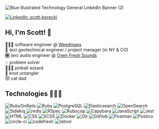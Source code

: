 ![Blue Illustrated Technology General LinkedIn Banner (2)](https://user-images.githubusercontent.com/79381792/136055608-06d301d5-1901-4f92-8f79-3c14cfa58e03.png)

[![LinkedIn: scott-borecki][linkedin-badge]][LinkedIn]

## Hi, I'm Scott! 👋

👨🏼‍💻 software engineer @ [Weedmaps](https://www.weedmaps.com/) <br>
🦺 (ex) geotechnical engineer / project manager (in NY & CO) <br>
🎛️ (ex) audio engineer @ [Oven Fresh Sounds](https://www.ovenfreshsounds.com/) <br>
💡 problem solver <br>
🧙🏻‍♂️ pinball wizard <br>
🧶 knot untangler <br>
😻 cat dad

## Technologies 👨🏼‍💻

![RubyOnRails][rails-badge]
![Ruby][ruby-badge]
![PostgreSQL][postgresql-badge]
![Elasticsearch][elasticsearch-badge]
![OpenSearch][opensearch-badge]
![Sidekiq][sidekiq-badge]
![redis][redis-badge]
![RSpec][rspec-badge]
![Rubocop][rubocop-badge]
![Capybara][capybara-badge]
![JavaScript][js-badge]
![Jest][jest-badge]
![HTML][html-badge]
![CSS][css-badge]
![SCSS][scss-badge]
![Docker][docker-badge]
![Git][git-badge]
![GitHub][github-badge]
![Postman][postman-badge]
![Postico][postico-badge]
![circle-ci][circle-ci-badge]
![codefresh][codefresh-badge]
![retool][retool-badge]

<!-- LINKS -->
[GitHub]: https://github.com/scott-borecki
[gmail]: mailto:scottborecki@gmail.com
[LinkedIn]: https://www.linkedin.com/in/scott-borecki/
[oven-fresh-sounds]: https://www.ovenfreshsounds.com/
[turing]: https://turing.edu/

<!-- PROJECT CARDS --> 
[spot-me-be-card]: https://github-readme-stats.vercel.app/api/pin/?username=tvaroglu&repo=spot_me_backend&theme=vue
[spot-me-be]: https://github.com/tvaroglu/spot_me_backend

[spot-me-fe-card]: https://github-readme-stats.vercel.app/api/pin/?username=tvaroglu&repo=spot_me_frontend&theme=vue
[spot-me-fe]: https://github.com/tvaroglu/spot_me_frontend

[whether-sweater-card]: https://github-readme-stats.vercel.app/api/pin/?username=scott-borecki&repo=whether-sweater-api&theme=vue
[whether-sweater]: https://github.com/Scott-Borecki/whether-sweater-api

[hang-in-there-card]: https://github-readme-stats.vercel.app/api/pin/?username=scott-borecki&repo=hang-in-there&theme=vue
[hang-in-there]: https://github.com/Scott-Borecki/hang-in-there

[rails-engine-card]: https://github-readme-stats.vercel.app/api/pin/?username=scott-borecki&repo=rails-engine&theme=vue
[rails-engine]: https://github.com/scott-borecki/rails-engine

[bulk-discounts-card]: https://github-readme-stats.vercel.app/api/pin/?username=scott-borecki&repo=little_esty_shop_bulk_discounts&theme=vue
[bulk-discounts]: https://github.com/scott-borecki/little_esty_shop_bulk_discounts

[adopt-dont-shop-card]: https://github-readme-stats.vercel.app/api/pin/?username=scott-borecki&repo=adopt_dont_shop&theme=vue
[adopt-dont-shop]: https://github.com/scott-borecki/adopt_dont_shop

[enigma-card]: https://github-readme-stats.vercel.app/api/pin/?username=scott-borecki&repo=enigma&theme=vue
[enigma]: https://github.com/scott-borecki/enigma

[mastermind-card]: https://github-readme-stats.vercel.app/api/pin/?username=scott-borecki&repo=mastermind&theme=vue
[mastermind]: https://github.com/scott-borecki/mastermind

<!-- BADGES & IMAGES -->
[github-stats-image]: https://github-readme-stats.vercel.app/api?username=scott-borecki&theme=vue&show_icons=true
[top-languages-image]: https://github-readme-stats.vercel.app/api/top-langs/?username=scott-borecki&layout=compact&theme=vue

[github-follow-badge]: https://img.shields.io/github/followers/scott-borecki?label=Scott-Borecki&style=social
[gmail-badge]: https://img.shields.io/badge/gmail-scottborecki@gmail.com-green?style=flat&logo=gmail&logoColor=white&color=white&labelColor=EA4335
[linkedin-badge]: https://img.shields.io/badge/Scott_Borecki-0A66C2?style=flat&logo=Linkedin&logoColor=white
[linkedin-badge2]: https://img.shields.io/badge/Scott_Borecki-Let's_Connect!-0A66C2?style=social&logo=Linkedin&logoColor=0A66C2

<!-- LOGOS WITH LIGHT BACKGROUND AND BLACK LABEL TEXT-->
[rails-badge]: https://img.shields.io/badge/Rails-F8F9F9?&style=for-the-badge&logo=rubyonrails&logoColor=c52f24
[ruby-badge]: https://img.shields.io/badge/ruby-F8F9F9?&style=for-the-badge&logo=ruby&logoColor=c52f24
[postgresql-badge]: https://img.shields.io/badge/PostgreSQL-F8F9F9?&style=for-the-badge&logo=postgresql&logoColor=4169E1
[elasticsearch-badge]: https://img.shields.io/badge/elasticsearch-F8F9F9?&style=for-the-badge&logo=Elasticsearch&logoColor=005571
[opensearch-badge]: https://img.shields.io/badge/opensearch-F8F9F9?&style=for-the-badge&logo=OpenSearch&logoColor=005EB8
[sidekiq-badge]: https://img.shields.io/badge/sidekiq-F8F9F9?&style=for-the-badge&logo=sidekiq&logoColor=B1003E
[redis-badge]: https://img.shields.io/badge/redis-F8F9F9?&style=for-the-badge&logo=redis&logoColor=DC382D
[rspec-badge]: https://img.shields.io/badge/rspec-F8F9F9?&style=for-the-badge&logo=rubygems&logoColor=c52f24
[rubocop-badge]: https://img.shields.io/badge/RuboCop-F8F9F9?&style=for-the-badge&logo=rubygems&logoColor=c52f24
[capybara-badge]: https://img.shields.io/badge/capybara-F8F9F9?&style=for-the-badge&logo=rubygems&logoColor=c52f24
[js-badge]: https://img.shields.io/badge/JavaScript-F8F9F9?&style=for-the-badge&logo=javascript&logoColor=F7DF1E
[jest-badge]: https://img.shields.io/badge/jest-F8F9F9?&style=for-the-badge&logo=jest&logoColor=C21325
[html-badge]: https://img.shields.io/badge/html5-F8F9F9?&style=for-the-badge&logo=html5&logoColor=E34F26
[css-badge]: https://img.shields.io/badge/css3-F8F9F9?&style=for-the-badge&logo=css3&logoColor=1572B6
[scss-badge]: https://img.shields.io/badge/scss-F8F9F9?&style=for-the-badge&logo=sass&logoColor=CC6699
[docker-badge]: https://img.shields.io/badge/Docker-F8F9F9?&style=for-the-badge&logo=docker&logoColor=2496ED
[git-badge]: https://img.shields.io/badge/git-F8F9F9?&style=for-the-badge&logo=git&logoColor=F05032
[github-badge]: https://img.shields.io/badge/GitHub-F8F9F9?&style=for-the-badge&logo=github&logoColor=181717
[postman-badge]: https://img.shields.io/badge/Postman-F8F9F9?&style=for-the-badge&logo=postman&logoColor=FF6C37
[postico-badge]: https://img.shields.io/badge/postico-F8F9F9?&style=for-the-badge&logo=postgresql&logoColor=4169E1
[circle-ci-badge]: https://img.shields.io/badge/CircleCI-F8F9F9?&style=for-the-badge&logo=circleci&logoColor=343434
[codefresh-badge]: https://img.shields.io/badge/codefresh-F8F9F9?&style=for-the-badge&logo=codefresh&logoColor=08B1AB
[retool-badge]: https://img.shields.io/badge/Retool-F8F9F9?&style=for-the-badge&logo=retool&logoColor=3D3D3D

<!-- LOGOS WITH RAILS RED BACKGROUND AND WHITE LABEL TEXT --> 
[rails-badge]: https://img.shields.io/badge/Rails-c52f24?&style=for-the-badge&logo=rubyonrails&logoColor=white
[ruby-badge]: https://img.shields.io/badge/ruby-c52f24?&style=for-the-badge&logo=ruby&logoColor=white
[postgresql-badge]: https://img.shields.io/badge/PostgreSQL-c52f24?&style=for-the-badge&logo=postgresql&logoColor=white
[elasticsearch-badge]: https://img.shields.io/badge/elasticsearch-c52f24?&style=for-the-badge&logo=Elasticsearch&logoColor=white
[opensearch-badge]: https://img.shields.io/badge/opensearch-c52f24?&style=for-the-badge&logo=OpenSearch&logoColor=white
[sidekiq-badge]: https://img.shields.io/badge/sidekiq-c52f24?&style=for-the-badge&logo=sidekiq&logoColor=white
[redis-badge]: https://img.shields.io/badge/redis-c52f24?&style=for-the-badge&logo=redis&logoColor=white
[rspec-badge]: https://img.shields.io/badge/rspec-c52f24?&style=for-the-badge&logo=rubygems&logoColor=white
[rubocop-badge]: https://img.shields.io/badge/RuboCop-c52f24?&style=for-the-badge&logo=rubygems&logoColor=white
[capybara-badge]: https://img.shields.io/badge/capybara-c52f24?&style=for-the-badge&logo=rubygems&logoColor=white
[js-badge]: https://img.shields.io/badge/JavaScript-c52f24?&style=for-the-badge&logo=javascript&logoColor=white
[jest-badge]: https://img.shields.io/badge/jest-c52f24?&style=for-the-badge&logo=jest&logoColor=white
[html-badge]: https://img.shields.io/badge/html5-c52f24?&style=for-the-badge&logo=html5&logoColor=white
[css-badge]: https://img.shields.io/badge/css3-c52f24?&style=for-the-badge&logo=css3&logoColor=white
[scss-badge]: https://img.shields.io/badge/scss-c52f24?&style=for-the-badge&logo=sass&logoColor=white
[docker-badge]: https://img.shields.io/badge/Docker-c52f24?&style=for-the-badge&logo=docker&logoColor=white
[git-badge]: https://img.shields.io/badge/git-c52f24?&style=for-the-badge&logo=git&logoColor=white
[github-badge]: https://img.shields.io/badge/GitHub-c52f24?&style=for-the-badge&logo=github&logoColor=white
[postman-badge]: https://img.shields.io/badge/Postman-c52f24?&style=for-the-badge&logo=postman&logoColor=white
[postico-badge]: https://img.shields.io/badge/postico-c52f24?&style=for-the-badge&logo=postgresql&logoColor=white
[circle-ci-badge]: https://img.shields.io/badge/CircleCI-c52f24?&style=for-the-badge&logo=circleci&logoColor=white
[codefresh-badge]: https://img.shields.io/badge/codefresh-c52f24?&style=for-the-badge&logo=codefresh&logoColor=white
[retool-badge]: https://img.shields.io/badge/Retool-c52f24?&style=for-the-badge&logo=retool&logoColor=white


<!-- OTHER LOGOS WITH EARTHY GREEN BACKGROUND AND WHITE LABEL TEXT --> 
[sql-badge]: https://img.shields.io/badge/SQL-c52f24.svg?style=for-the-badge&logo=SQL&logoColor=white
[html-badge]: https://img.shields.io/badge/html5-c52f24.svg?&style=for-the-badge&logo=html5&logoColor=white
[css-badge]: https://img.shields.io/badge/css3-c52f24.svg?&style=for-the-badge&logo=css3&logoColor=white
[scss-badge]: https://img.shields.io/badge/scss-c52f24.svg?&style=for-the-badge&logo=sass&logoColor=white
[js-badge]: https://img.shields.io/badge/JavaScript-c52f24.svg?&style=for-the-badge&logo=javascript&logoColor=white
[jest-badge]: https://img.shields.io/badge/jest-c52f24.svg?&style=for-the-badge&logo=jest&logoColor=white
[active-record-badge]: https://img.shields.io/badge/ActiveRecord-c52f24.svg?&style=for-the-badge&logo=rubyonrails&logoColor=white
[rails-badge]: https://img.shields.io/badge/Rails-c52f24.svg?&style=for-the-badge&logo=rubyonrails&logoColor=white
[ruby-badge]: https://img.shields.io/badge/ruby-c52f24.svg?&style=for-the-badge&logo=ruby&logoColor=white
[elasticsearch-badge]: https://img.shields.io/badge/elasticsearch-c52f24.svg?&style=for-the-badge&logo=Elasticsearch&logoColor=white
[opensearch-badge]: https://img.shields.io/badge/opensearch-c52f24.svg?&style=for-the-badge&logo=OpenSearch&logoColor=white
[sidekiq-badge]: https://img.shields.io/badge/sidekiq-c52f24.svg?&style=for-the-badge&logo=sidekiq&logoColor=white
[redis-badge]: https://img.shields.io/badge/redis-c52f24.svg?&style=for-the-badge&logo=redis&logoColor=white
[sql-badge]: https://img.shields.io/badge/SQL-c52f24.svg?style=for-the-badge&logo=SQL&logoColor=white
[html-badge]: https://img.shields.io/badge/html5-c52f24.svg?&style=for-the-badge&logo=html5&logoColor=white
[css-badge]: https://img.shields.io/badge/css3-c52f24.svg?&style=for-the-badge&logo=css3&logoColor=white
[scss-badge]: https://img.shields.io/badge/scss-c52f24.svg?&style=for-the-badge&logo=sass&logoColor=white
[js-badge]: https://img.shields.io/badge/JavaScript-c52f24.svg?&style=for-the-badge&logo=javascript&logoColor=white
[jest-badge]: https://img.shields.io/badge/jest-c52f24.svg?&style=for-the-badge&logo=jest&logoColor=white
[active-record-badge]: https://img.shields.io/badge/ActiveRecord-c52f24.svg?&style=for-the-badge&logo=rubyonrails&logoColor=white
[docker-badge]: https://img.shields.io/badge/Docker-c52f24.svg?&style=for-the-badge&logo=docker&logoColor=white
[git-badge]: https://img.shields.io/badge/git-c52f24.svg?&style=for-the-badge&logo=git&logoColor=white
[github-badge]: https://img.shields.io/badge/GitHub-c52f24.svg?&style=for-the-badge&logo=github&logoColor=white
[heroku-badge]: https://img.shields.io/badge/Heroku-c52f24.svg?&style=for-the-badge&logo=heroku&logoColor=white
[postgresql-badge]: https://img.shields.io/badge/PostgreSQL-c52f24.svg?&style=for-the-badge&logo=postgresql&logoColor=white
[postico-badge]: https://img.shields.io/badge/postico-c52f24.svg?&style=for-the-badge&logo=postgresql&logoColor=white
[postman-badge]: https://img.shields.io/badge/Postman-c52f24.svg?&style=for-the-badge&logo=postman&logoColor=white
[travis-ci-badge]: https://img.shields.io/badge/travis--ci-c52f24.svg?&style=for-the-badge&logo=travis&logoColor=white
[circle-ci-badge]: https://img.shields.io/badge/CircleCI-c52f24.svg?&style=for-the-badge&logo=circleci&logoColor=white
[codefresh-badge]: https://img.shields.io/badge/codefresh-c52f24.svg?&style=for-the-badge&logo=codefresh&logoColor=white
[retool-badge]: https://img.shields.io/badge/Retool-c52f24.svg?&style=for-the-badge&logo=retool&logoColor=white
[bootstrap-badge]: https://img.shields.io/badge/bootstrap-c52f24.svg?&style=for-the-badge&logo=bootstrap&logoColor=white
[capybara-badge]: https://img.shields.io/badge/capybara-c52f24.svg?&style=for-the-badge&logo=rubygems&logoColor=white
[dry-rb-badge]: https://img.shields.io/badge/dry--rb-c52f24.svg?&style=for-the-badge&logo=rubygems&logoColor=white
[factorybot-badge]: https://img.shields.io/badge/factorybot-c52f24.svg?&style=for-the-badge&logo=rubygems&logoColor=white
[faker-badge]: https://img.shields.io/badge/faker-c52f24.svg?&style=for-the-badge&logo=rubygems&logoColor=white
[faraday-badge]: https://img.shields.io/badge/faraday-c52f24.svg?&style=for-the-badge&logo=rubygems&logoColor=white
[figaro-badge]: https://img.shields.io/badge/figaro-c52f24.svg?&style=for-the-badge&logo=rubygems&logoColor=white
[grape-badge]: https://img.shields.io/badge/grape-c52f24.svg?&style=for-the-badge&logo=rubygems&logoColor=white
[launchy-badge]: https://img.shields.io/badge/launchy-c52f24.svg?&style=for-the-badge&logo=rubygems&logoColor=white
[orderly-badge]: https://img.shields.io/badge/orderly-c52f24.svg?&style=for-the-badge&logo=rubygems&logoColor=white
[pry-badge]: https://img.shields.io/badge/pry-c52f24.svg?&style=for-the-badge&logo=rubygems&logoColor=white
[pundit-badge]: https://img.shields.io/badge/pundit-c52f24.svg?&style=for-the-badge&logo=rubygems&logoColor=white
[rspec-badge]: https://img.shields.io/badge/rspec-c52f24.svg?&style=for-the-badge&logo=rubygems&logoColor=white
[rubocop-badge]: https://img.shields.io/badge/RuboCop-c52f24.svg?&style=for-the-badge&logo=rubygems&logoColor=white
[sass-badge]: https://img.shields.io/badge/Sass-c52f24.svg?&style=for-the-badge&logo=sass&logoColor=white
[shoulda-matchers-badge]: https://img.shields.io/badge/shoulda--matchers-c52f24.svg?&style=for-the-badge&logo=rubygems&logoColor=white
[simplecov-badge]: https://img.shields.io/badge/simplecov-c52f24.svg?&style=for-the-badge&logo=rubygems&logoColor=white
[vcr-badge]: https://img.shields.io/badge/vcr-c52f24.svg?&style=for-the-badge&logo=rubygems&logoColor=white
[webmock-badge]: https://img.shields.io/badge/webmock-c52f24.svg?&style=for-the-badge&logo=rubygems&logoColor=white
[lodash-badge]: https://img.shields.io/badge/Lodash-c52f24.svg?&style=for-the-badge&logo=lodash&logoColor=white
[moment-badge]: https://img.shields.io/badge/moment%2Ejs-c52f24.svg?&style=for-the-badge&logo=moment&logoColor=white

[oop-badge]: https://img.shields.io/badge/OOP-c52f24.svg?&style=for-the-badge&logo=OOP&logoColor=white
[tdd-badge]: https://img.shields.io/badge/TDD-c52f24.svg?&style=for-the-badge&logo=TDD&logoColor=white
[mvc-badge]: https://img.shields.io/badge/MVC-c52f24.svg?&style=for-the-badge&logo=MVC&logoColor=white
[rest-badge]: https://img.shields.io/badge/REST-c52f24.svg?&style=for-the-badge&logo=REST&logoColor=white

[about-badge]: https://img.shields.io/badge/about-c52f24.svg?&style=for-the-badge&logo=ABOUT&logoColor=white
[technical-skills-badge]: https://img.shields.io/badge/technical_skills-c52f24.svg?&style=for-the-badge&logo=technical-skills&logoColor=white
[projects-badge]: https://img.shields.io/badge/projects-c52f24.svg?&style=for-the-badge&logo=projects&logoColor=white
[github-stats-badge]: https://img.shields.io/badge/github_stats-c52f24.svg?&style=for-the-badge&logo=githubstats&logoColor=white
